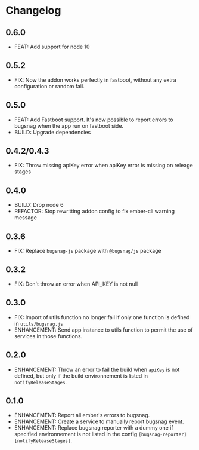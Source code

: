 # Changelog

## 0.6.0

- FEAT: Add support for node 10

## 0.5.2

- FIX: Now the addon works perfectly in fastboot, without any extra configuration or random fail.

## 0.5.0

- FEAT: Add Fastboot support. It's now possible to report errors to bugsnag when the app run on fastboot side.
- BUILD: Upgrade dependencies

## 0.4.2/0.4.3

- FIX: Throw missing apiKey error when apiKey error is missing on releage stages

## 0.4.0

- BUILD: Drop node 6
- REFACTOR: Stop rewritting addon config to fix ember-cli warning message

## 0.3.6

- FIX: Replace `bugsnag-js` package with `@bugsnag/js` package

## 0.3.2

- FIX: Don't throw an error when API_KEY is not null

## 0.3.0

- FIX: Import of utils function no longer fail if only one function is defined in `utils/bugsnag.js`
- ENHANCEMENT: Send app instance to utils function to permit the use of services in those functions.

## 0.2.0

- ENHANCEMENT: Throw an error to fail the build when `apiKey` is not defined, but only if the build environnement is listed in `notifyReleaseStages`.

## 0.1.0

- ENHANCEMENT: Report all ember's errors to bugsnag.
- ENHANCEMENT: Create a service to manually report bugsnag event.
- ENHANCEMENT: Replace bugsnag reporter with a dummy one if specified environnement is not listed in the config `[bugsnag-reporter][notifyReleaseStages]`.
